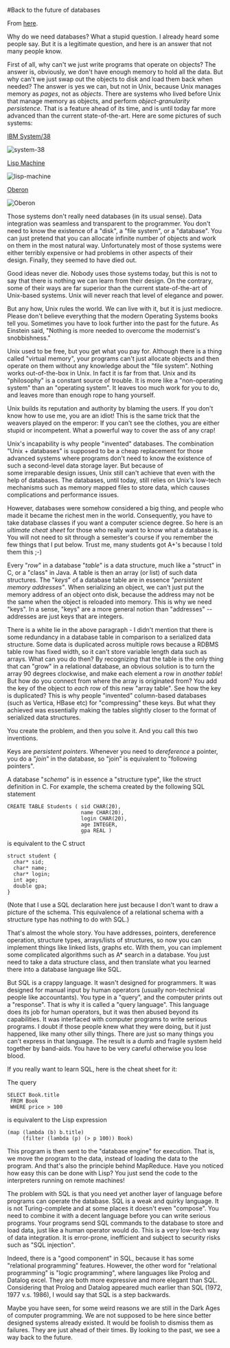 #Back to the future of databases

From [here](https://yinwang1.substack.com/p/database).

Why do we need databases? What a stupid question. I already heard some people say. But it is a legitimate question, and here is an answer that not many people know.

<span>First of all, why can't we just write programs that operate on objects? The answer is, obviously, we don't have enough memory to hold all the data. But why can't we just swap out the objects to disk and load them back when needed? The answer is yes we can, but not in Unix, because Unix manages memory as</span> _pages_<span>, not as</span> _objects_<span>. There are systems who lived before Unix that manage memory as objects, and perform </span>_object-granularity persistence_<span>. That is a feature ahead of its time, and is until today far more advanced than the current state-of-the-art. Here are some pictures of such systems:</span>

[IBM System/38](http://en.wikipedia.org/wiki/IBM_System/38)

![](https://substackcdn.com/image/fetch/w_1456,c_limit,f_auto,q_auto:good,fl_progressive:steep/https%3A%2F%2Fbucketeer-e05bbc84-baa3-437e-9518-adb32be77984.s3.amazonaws.com%2Fpublic%2Fimages%2Fd886afed-1775-4b45-a742-b789d9cb0766_200x150.jpeg "system-38")

[Lisp Machine](http://en.wikipedia.org/wiki/Lisp_machine)

![](https://substackcdn.com/image/fetch/w_1456,c_limit,f_auto,q_auto:good,fl_progressive:steep/https%3A%2F%2Fbucketeer-e05bbc84-baa3-437e-9518-adb32be77984.s3.amazonaws.com%2Fpublic%2Fimages%2F30c9d034-2e54-4fbd-a893-fa9600888ced_160x211.jpeg "lisp-machine")

[Oberon](http://www.ics.uci.edu/~franz/Site/pubs-pdf/BC03.pdf)

![](https://substackcdn.com/image/fetch/w_1456,c_limit,f_auto,q_auto:good,fl_progressive:steep/https%3A%2F%2Fbucketeer-e05bbc84-baa3-437e-9518-adb32be77984.s3.amazonaws.com%2Fpublic%2Fimages%2F081fb49f-76c4-4aef-84db-fc01b8c9c01b_200x151.png "Oberon")

Those systems don't really need databases (in its usual sense). Data integration was seamless and transparent to the programmer. You don't need to know the existence of a "disk", a "file system", or a "database". You can just pretend that you can allocate infinite number of objects and work on them in the most natural way. Unfortunately most of those systems were either terribly expensive or had problems in other aspects of their design. Finally, they seemed to have died out.

Good ideas never die. Nobody uses those systems today, but this is not to say that there is nothing we can learn from their design. On the contrary, some of their ways are far superior than the current state-of-the-art of Unix-based systems. Unix will never reach that level of elegance and power.

But any how, Unix rules the world. We can live with it, but it is just mediocre. Please don't believe everything that the modern Operating Systems books tell you. Sometimes you have to look further into the past for the future. As Einstein said, "Nothing is more needed to overcome the modernist's snobbishness."

Unix used to be free, but you get what you pay for. Although there is a thing called "virtual memory", your programs can't just allocate objects and then operate on them without any knowledge about the "file system". Nothing works out-of-the-box in Unix. In fact it is far from that. Unix and its "philosophy" is a constant source of trouble. It is more like a "non-operating system" than an "operating system". It leaves too much work for you to do, and leaves more than enough rope to hang yourself.

Unix builds its reputation and authority by blaming the users. If you don't know how to use me, you are an idiot! This is the same trick that the weavers played on the emperor: If you can't see the clothes, you are either stupid or incompetent. What a powerful way to cover the ass of any crap!

Unix's incapability is why people "invented" databases. The combination "Unix + databases" is supposed to be a cheap replacement for those advanced systems where programs don't need to know the existence of such a second-level data storage layer. But because of some irreparable design issues, Unix still can't achieve that even with the help of databases. The databases, until today, still relies on Unix's low-tech mechanisms such as memory mapped files to store data, which causes complications and performance issues.

<span>However, databases were somehow considered a big thing, and people who made it became the richest men in the world. Consequently, you have to take database classes if you want a computer science degree. So here is an</span> _ultimate cheat sheet_ <span>for those who really want to know what a database is. You will not need to sit through a semester's course if you remember the few things that I put below. Trust me, many students got A+'s because I told them this ;-)</span>

<span>Every "</span>_row_<span>" in a database "</span>_table_<span>" is a data structure, much like a "struct" in C, or a "class" in Java. A table is then an array (or list) of such data structures. The "</span>_keys_<span>" of a database table are in essence "</span>_persistent memory addresses"_<span>. When serializing an object, we can't just put the memory address of an object onto disk, because the address may not be the same when the object is reloaded into memory. This is why we need "keys". In a sense, "keys" are a more general notion than "addresses" -- addresses are just keys that are integers.</span>

<span>There is a white lie in the above paragraph - I didn't mention that there is some redundancy in a database table in comparison to a serialized data structure. Some data is duplicated across multiple rows because a RDBMS table row has fixed width, so it can't store variable length data such as arrays. What can you do then? By recognizing that the table is the only thing that can "grow" in a relational database, an obvious solution is to turn the array 90 degrees clockwise, and make each element a row in</span> _another table_<span>! But how do you connect from where the array is originated from? You add the key of the object to</span> _each_ <span>row of this new "array table". See how the key is duplicated? This is why people "invented" column-based databases (such as Vertica, HBase etc) for "compressing" these keys. But what they achieved was essentially making the tables slightly closer to the format of serialized data structures.</span>

You create the problem, and then you solve it. And you call this two inventions.

<span>Keys are </span>_persistent pointers_<span>. Whenever you need to</span> _dereference_ <span>a pointer, you do a "</span>_join_<span>" in the database, so "join" is equivalent to "following pointers".</span>

<span>A database "</span>_schema_<span>" is in essence a "structure type", like the struct definition in C. For example, the schema created by the following SQL statement</span>

    CREATE TABLE Students ( sid CHAR(20),
                            name CHAR(20),
                            login CHAR(20),
                            age INTEGER,
                            gpa REAL )

is equivalent to the C struct

    struct student {
      char* sid;
      char* name;
      char* login;
      int age;
      double gpa;
    }

(Note that I use a SQL declaration here just because I don't want to draw a picture of the schema. This equivalence of a relational schema with a structure type has nothing to do with SQL.)

That's almost the whole story. You have addresses, pointers, dereference operation, structure types, arrays/lists of structures, so now you can implement things like linked lists, graphs etc. With them, you can implement some complicated algorithms such as A* search in a database. You just need to take a data structure class, and then translate what you learned there into a database language like SQL.

But SQL is a crappy language. It wasn't designed for programmers. It was designed for manual input by human operators (usually non-technical people like accountants). You type in a "query", and the computer prints out a "response". That is why it is called a "query language". This language does its job for human operators, but it was then abused beyond its capabilities. It was interfaced with computer programs to write serious programs. I doubt if those people knew what they were doing, but it just happened, like many other silly things. There are just so many things you can't express in that language. The result is a dumb and fragile system held together by band-aids. You have to be very careful otherwise you lose blood.

If you really want to learn SQL, here is the cheat sheet for it:

The query

    SELECT Book.title
     FROM Book
     WHERE price > 100

is equivalent to the Lisp expression

    (map (lambda (b) b.title)
         (filter (lambda (p) (> p 100)) Book)

This program is then sent to the "database engine" for execution. That is, we move the program to the data, instead of loading the data to the program. And that's also the principle behind MapReduce. Have you noticed how easy this can be done with Lisp? You just send the code to the interpreters running on remote machines!

The problem with SQL is that you need yet another layer of language before programs can operate the database. SQL is a weak and quirky language. It is not Turing-complete and at some places it doesn't even "compose". You need to combine it with a decent language before you can write serious programs. Your programs send SQL commands to the database to store and load data, just like a human operator would do. This is a very low-tech way of data integration. It is error-prone, inefficient and subject to security risks such as "SQL injection".

Indeed, there is a "good component" in SQL, because it has some "relational programming" features. However, the other word for "relational programming" is "logic programming", where languages like Prolog and Datalog excel. They are both more expressive and more elegant than SQL. Considering that Prolog and Datalog appeared much earlier than SQL (1972, 1977 v.s. 1986), I would say that SQL is a step backwards.

Maybe you have seen, for some weird reasons we are still in the Dark Ages of computer programming. We are not supposed to be here since better designed systems already existed. It would be foolish to dismiss them as failures. They are just ahead of their times. By looking to the past, we see a way back to the future.
